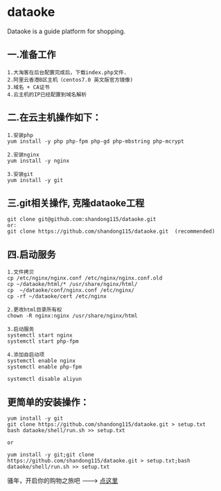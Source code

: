 # dataoke
Dataoke is a guide platform for shopping. <br>
## 一.准备工作
	1.大淘客在后台配置完成后，下载index.php文件. 
	2.阿里云香港B区主机（centos7.0 英文版官方镜像) 
	3.域名 + CA证书
	4.云主机的IP已经配置到域名解析
## 二.在云主机操作如下：
	1.安装php 
	yum install -y php php-fpm php-gd php-mbstring php-mcrypt

	2.安装nginx 
	yum install -y nginx

	3.安装git 
	yum install -y git

## 三.git相关操作, 克隆dataoke工程
	git clone git@github.com:shandong115/dataoke.git
	or: 
	git clone https://github.com/shandong115/dataoke.git  (recommended)

## 四.启动服务
	1.文件拷贝 
	cp /etc/nginx/nginx.conf /etc/nginx/nginx.conf.old
	cp ~/dataoke/html/* /usr/share/nginx/html/
	cp  ~/dataoke/conf/nginx.conf /etc/nginx/
	cp -rf ~/dataoke/cert /etc/nginx

	2.更改html目录所有权 
	chown -R nginx:nginx /usr/share/nginx/html

	3.启动服务 
	systemctl start nginx
	systemctl start php-fpm

	4.添加自启动项 
	systemctl enable nginx
	systemctl enable php-fpm
	
	systemctl disable aliyun

## 更简单的安装操作：
	yum install -y git
	git clone https://github.com/shandong115/dataoke.git > setup.txt
	bash dataoke/shell/run.sh >> setup.txt

	or

	yum install -y git;git clone https://github.com/shandong115/dataoke.git > setup.txt;bash dataoke/shell/run.sh >> setup.txt

骚年，开启你的购物之旅吧 ---> [点这里](https://zhaolixing.com)
